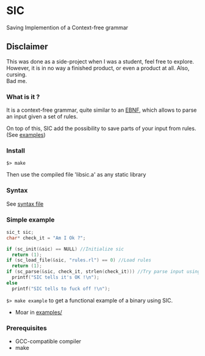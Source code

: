 # SIC

Saving
Implemention of a
Context-free grammar

## Disclaimer
This was done as a side-project when I was a student, feel free to explore.  
However, it is in no way a finished product, or even a product at all. Also, cursing.  
Bad me.

### What is it ?

It is a context-free grammar, quite similar to an [EBNF](https://en.wikipedia.org/wiki/Extended_Backus%E2%80%93Naur_Form), which allows to parse an input given a set of rules.

On top of this, SIC add the possibility to save parts of your input from rules. (See [examples](./examples))

### Install

`$> make`

Then use the compiled file 'libsic.a' as any static library

### Syntax

See [syntax file](./doc/syntax.txt)

### Simple example

```c
sic_t sic;
char* check_it = "Am I Ok ?";

if (sc_init(&sic) == NULL) //Initialize sic
  return (1);
if (sc_load_file(&sic, "rules.rl") == 0) //Load rules
  return (1);
if (sc_parse(&sic, check_it, strlen(check_it))) //Try parse input using rules
  printf("SIC tells it's OK !\n");
else
  printf("SIC tells to fuck off !\n");
```

`$> make example` to get a functional example of a binary using SIC.

* Moar in [examples/](./examples)

### Prerequisites

* GCC-compatible compiler
* make
